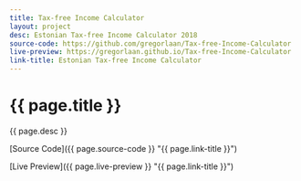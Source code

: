 ```yaml
---
title: Tax-free Income Calculator
layout: project
desc: Estonian Tax-free Income Calculator 2018
source-code: https://github.com/gregorlaan/Tax-free-Income-Calculator
live-preview: https://gregorlaan.github.io/Tax-free-Income-Calculator
link-title: Estonian Tax-free Income Calculator
---
```


# {{ page.title }}

{{ page.desc }}

[Source Code]({{ page.source-code }} "{{ page.link-title }}")

[Live Preview]({{ page.live-preview }} "{{ page.link-title }}")